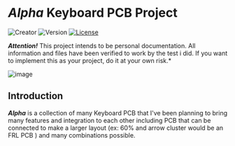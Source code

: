 # ***Alpha*** Keyboard PCB Project

![Creator](https://img.shields.io/badge/Maze-Studio-orange?style=for-the-badge) ![Version](https://img.shields.io/badge/Version-1.0-blue?style=for-the-badge) [![License](https://img.shields.io/github/license/mazestd/alpha?style=for-the-badge&logo=Github&color=red)](https://github.com/mazestd/alpha-project)

***Attention!*** This project intends to be personal documentation. All information and files have been verified to work by the test i did. If you want to implement this as your project, do it at your own risk.*

![image][banner]

## Introduction

***Alpha*** is a collection of many Keyboard PCB that I've been planning to bring many features and integration to each other including PCB that can be connected to make a larger layout (ex: 60% and arrow cluster would be an FRL PCB ) and many combinations possible.



[banner]: https://user-images.githubusercontent.com/112836129/218727970-d3e542fe-5d02-4573-8ea7-2b3157800d44.png